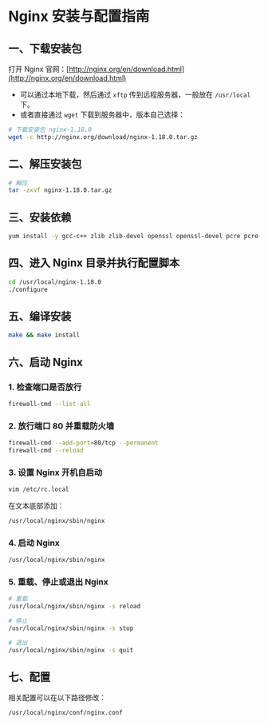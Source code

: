 # Nginx 安装与配置指南

## 一、下载安装包

打开 Nginx 官网：[http://nginx.org/en/download.html](http://nginx.org/en/download.html)

- 可以通过本地下载，然后通过 `xftp` 传到远程服务器，一般放在 `/usr/local` 下。
- 或者直接通过 `wget` 下载到服务器中，版本自己选择：

```bash
# 下载安装包 nginx-1.18.0
wget -c http://nginx.org/download/nginx-1.18.0.tar.gz
```

## 二、解压安装包

```bash
# 解压
tar -zxvf nginx-1.18.0.tar.gz
```

## 三、安装依赖

```bash
yum install -y gcc-c++ zlib zlib-devel openssl openssl-devel pcre pcre-devel
```

## 四、进入 Nginx 目录并执行配置脚本

```bash
cd /usr/local/nginx-1.18.0
./configure
```

## 五、编译安装

```bash
make && make install
```

## 六、启动 Nginx

### 1. 检查端口是否放行

```bash
firewall-cmd --list-all
```

### 2. 放行端口 80 并重载防火墙

```bash
firewall-cmd --add-port=80/tcp --permanent
firewall-cmd --reload
```

### 3. 设置 Nginx 开机自启动

```bash
vim /etc/rc.local
```

在文本底部添加：

```bash
/usr/local/nginx/sbin/nginx
```

### 4. 启动 Nginx

```bash
/usr/local/nginx/sbin/nginx
```

### 5. 重载、停止或退出 Nginx

```bash
# 重载
/usr/local/nginx/sbin/nginx -s reload

# 停止
/usr/local/nginx/sbin/nginx -s stop

# 退出
/usr/local/nginx/sbin/nginx -s quit
```

## 七、配置

相关配置可以在以下路径修改：

```bash
/usr/local/nginx/conf/nginx.conf
```